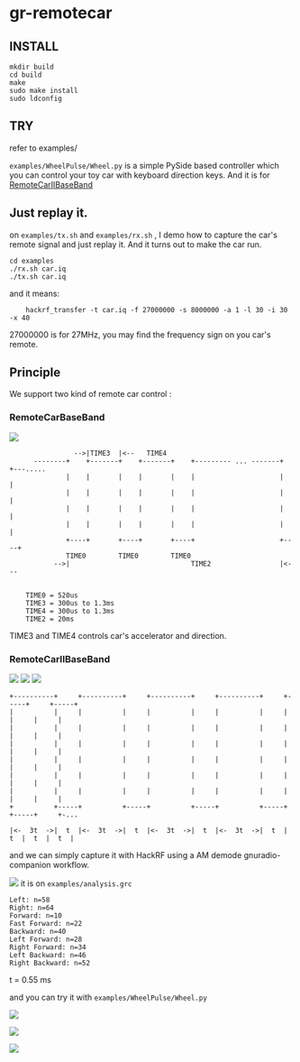 # gr-remotecar



## INSTALL

    mkdir build
    cd build
    make
    sudo make install
    sudo ldconfig


## TRY

refer to examples/

`examples/WheelPulse/Wheel.py` is a simple PySide based controller which you can control your toy car with keyboard direction keys. And it is for [RemoteCarIIBaseBand](#remotecariibaseband)



## Just replay it.

on `examples/tx.sh` and `examples/rx.sh` , I demo how to capture the car's remote signal and just replay it. And it turns out to make the car run.

    cd examples
    ./rx.sh car.iq
    ./tx.sh car.iq

and it means: 

        hackrf_transfer -t car.iq -f 27000000 -s 8000000 -a 1 -l 30 -i 30 -x 40 

27000000 is for 27MHz, you may find the frequency sign on you car's remote.



## Principle

We support two kind of remote car control : 

### RemoteCarBaseBand
![](https://raw.github.com/scateu/gr-remotecar/master/docs/RemoteCarBaseBand/AMDemod.png)


                    -->|TIME3  |<--   TIME4
          --------+    +-------+    +-------+    +--------- ... -------+    +---.....
                  |    |       |    |       |    |                     |    |
                  |    |       |    |       |    |                     |    |
                  |    |       |    |       |    |                     |    |
                  |    |       |    |       |    |                     |    |
                  +----+       +----+       +----+                     +----+
                  TIME0        TIME0        TIME0
               -->|                              TIME2                 |<---


        TIME0 = 520us
        TIME3 = 300us to 1.3ms
        TIME4 = 300us to 1.3ms
        TIME2 = 20ms

TIME3 and TIME4 controls car's accelerator and direction.


### RemoteCarIIBaseBand
![](https://raw.github.com/scateu/gr-remotecar/master/docs/RemoteCarIIBaseBand/0.55ms.png)
![](https://raw.github.com/scateu/gr-remotecar/master/docs/RemoteCarIIBaseBand/1.65ms.png)
![](https://raw.github.com/scateu/gr-remotecar/master/docs/RemoteCarIIBaseBand/AM_DEMOD.png)

    +----------+     +----------+     +----------+     +----------+     +-----+     +-----+                        
    |          |     |          |     |          |     |          |     |     |     |     |                 
    |          |     |          |     |          |     |          |     |     |     |     |                 
    |          |     |          |     |          |     |          |     |     |     |     |                 
    |          |     |          |     |          |     |          |     |     |     |     |                 
    |          |     |          |     |          |     |          |     |     |     |     |                 
    |          |     |          |     |          |     |          |     |     |     |     |                 
    +          +-----+          +-----+          +-----+          +-----+     +-----+     +-...                     

    |<-  3t  ->|  t  |<-  3t  ->|  t  |<-  3t  ->|  t  |<-  3t  ->|  t  |  t  |  t  |  t  |    


and we can simply capture it with HackRF using a AM demode gnuradio-companion workflow.

![](https://raw.github.com/scateu/gr-remotecar/master/docs/RemoteCarIIBaseBand/grc.png)
it is on `examples/analysis.grc`

    Left: n=58
    Right: n=64
    Forward: n=10
    Fast Forward: n=22
    Backward: n=40
    Left Forward: n=28
    Right Forward: n=34
    Left Backward: n=46
    Right Backward: n=52

t = 0.55 ms


and you can try it with `examples/WheelPulse/Wheel.py` 

![](https://raw.github.com/scateu/gr-remotecar/master/docs/RemoteCarIIBaseBand/qt_wheel.png)

![](https://raw.github.com/scateu/gr-remotecar/master/docs/RemoteCarIIBaseBand/example1.png)

![](https://raw.github.com/scateu/gr-remotecar/master/docs/RemoteCarIIBaseBand/example2.png)
